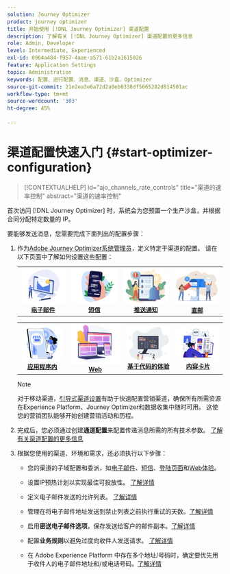 ```yaml
---
solution: Journey Optimizer
product: journey optimizer
title: 开始使用 [!DNL Journey Optimizer] 渠道配置
description: 了解有关 [!DNL Journey Optimizer] 渠道配置的更多信息
role: Admin, Developer
level: Intermediate, Experienced
exl-id: 0964a484-f957-4aae-a571-61b2a1615026
feature: Application Settings
topic: Administration
keywords: 配置、进行配置、消息、渠道、沙盒、Optimizer
source-git-commit: 21e2ea3e6a72d2a0eb0338df5665282d814501ac
workflow-type: tm+mt
source-wordcount: '303'
ht-degree: 45%

---
```



# 渠道配置快速入门 {#start-optimizer-configuration}

>[!CONTEXTUALHELP]
>id="ajo_channels_rate_controls"
>title="渠道的速率控制"
>abstract="渠道的速率控制"

首次访问 [!DNL Journey Optimizer] 时，系统会为您预置一个生产沙盒，并根据合同分配特定数量的 IP。

要能够发送消息，您需要完成下面列出的配置步骤：

1. 作为[Adobe Journey Optimizer系统管理员](../start/path/administrator.md)，定义特定于渠道的配置。 请在以下页面中了解如何设置这些配置：

   <table style="table-layout:fixed"><tr style="border: 0;">
    <td><a href="../email/get-started-email-config.md"><img alt="电子邮件" src="../channels/assets/do-not-localize/email.png"></a>
    <div align="center"><a href="../email/get-started-email-config.md"><strong>电子邮件</strong></a></div></td>
    <td><a href="../sms/sms-configuration.md"><img alt="短信" src="../channels/assets/do-not-localize/sms.png"></a>
    <div align="center"><a href="../sms/sms-configuration.md"><strong>短信</strong></a></div></td>
    <td><a href="../push/push-configuration.md"><img alt="推送" src="../channels/assets/do-not-localize/push.png"></a>
    <div align="center"><a href="../push/push-configuration.md"><strong>推送通知</strong></a></div></td>
    <td><a href="../direct-mail/direct-mail-configuration.md"><img alt="直邮" src="../channels/assets/do-not-localize/direct-mail.jpg"></a>
    <div align="center"><a href="../direct-mail/direct-mail-configuration.md"><strong>直邮</strong></a></div></td>
    </tr></table>

   <table style="table-layout:fixed"><tr style="border: 0;">
    <td><a href="../in-app/inapp-configuration.md"><img alt="应用程序内" src="../channels/assets/do-not-localize/inapp.jpg"></a>
    <div align="center"><a href="../in-app/inapp-configuration.md"><strong>应用程序内</strong></a></div></td>
    <td><a href="../web/web-configuration.md"><img alt="Web" src="../channels/assets/do-not-localize/web.jpg"></a>
    <div align="center"><a href="../web/web-configuration.md"><strong>Web</strong></a></div></td>
    <td><a href="../code-based/code-based-configuration.md"><img alt="基于代码的体验" src="../channels/assets/do-not-localize/code.png"></a>
    <div align="center"><a href="../code-based/code-based-configuration.md"><strong>基于代码的体验</strong></a></div></td>
    <td><a href="../content-card/content-card-configuration-prereq.md"><img alt="内容卡片" src="../channels/assets/do-not-localize/cards.png"></a>
    <div align="center"><a href="../content-card/content-card-configuration-prereq.md"><strong>内容卡片</strong></a></div></td>
    </tr></table>

   >[!NOTE]
   >
   >对于移动渠道，[引导式渠道设置](set-mobile-config.md)有助于快速配置营销渠道，确保所有所需资源在Experience Platform、Journey Optimizer和数据收集中随时可用。 这使您的营销团队能够开始创建营销活动和历程。

1. 完成后，您必须通过创建&#x200B;**通道配置**&#x200B;来配置传递消息所需的所有技术参数。 [了解有关渠道配置的更多信息](channel-surfaces.md)

1. 根据您使用的渠道、环境和需求，还必须执行以下步骤：

   * 您的渠道的子域配置和委派，如[电子邮件](about-subdomain-delegation.md)、[短信](../sms/sms-subdomains.md)、[登陆页面](../landing-pages/lp-subdomains.md)和[Web体验](../web/web-delegated-subdomains.md)。

   * 设置IP预热计划以实现最佳可投放性。 [了解详情](ip-warmup-gs.md)

   * 定义电子邮件发送的允许列表。 [了解详情](allow-list.md)

   * 管理在将电子邮件地址发送到禁止列表之前执行重试的天数。[了解详情](manage-suppression-list.md)

   * 启用&#x200B;**密送电子邮件选项**，保存发送给客户的邮件副本。[了解详情](archiving-support.md#enable-bcc)

   * 配置&#x200B;**业务规则**&#x200B;以避免过度向收件人发送请求。 [了解详情](../conflict-prioritization/rule-sets.md)

   * 在 Adobe Experience Platform 中存在多个地址/号码时，确定要优先用于收件人的电子邮件地址和/或电话号码。[了解详情](primary-email-addresses.md)
